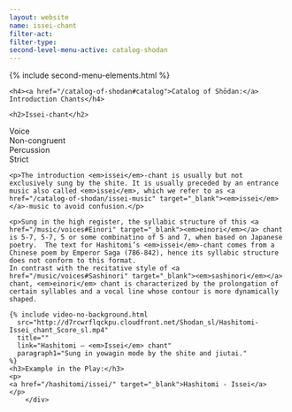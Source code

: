 ```yaml
---
layout: website
name: issei-chant
filter-act:
filter-type:
second-level-menu-active: catalog-shodan
---
```


{% include second-menu-elements.html %}

<main class="page-content">
  <div class="text-container">

    <h4><a href="/catalog-of-shodan#catalog">Catalog of Shōdan:</a> Introduction Chants</h4>

    <h2>Issei-chant</h2>

  <div class="introductory-table">
    <div class="introductory-table__element">
      <div class="introductory-table__term">Voice</div>
      <div class="introductory-table__definition">Non-congruent</div>
    </div>
    <div class="introductory-table__element">
      <div class="introductory-table__term">Percussion</div>
      <div class="introductory-table__definition">Strict</div>
    </div>
    </div>

    <p>The introduction <em>issei</em>-chant is usually but not exclusively sung by the shite. It is usually preceded by an entrance music also called <em>issei</em>, which we refer to as <a href="/catalog-of-shodan/issei-music" target="_blank"><em>issei</em></a>-music to avoid confusion.</p>

    <p>Sung in the high register, the syllabic structure of this <a href="/music/voices#Einori" target="_blank"><em>einori</em></a> chant is 5-7, 5-7, 5 or some combinatino of 5 and 7, when based on Japanese poetry.  The text for Hashitomi’s <em>issei</em>-chant comes from a Chinese poem by Emperor Saga (786-842), hence its syllabic structure does not conform to this format.
    In contrast with the recitative style of <a href="/music/voices#Sashinori" target="_blank"><em>sashinori</em></a> chant, <em>einori</em> chant is characterized by the prolongation of certain syllables and a vocal line whose contour is more dynamically shaped.
</p>



    {% include video-no-background.html
      src="http://d7rcwrflqckpu.cloudfront.net/Shodan_sl/Hashitomi-Issei_chant_Score_sl.mp4"
      title=""
      link="Hashitomi – <em>Issei</em> chant"
      paragraph1="Sung in yowagin mode by the shite and jiutai."
    %}
    <h3>Example in the Play:</h3>
    <p>
    <a href="/hashitomi/issei/" target="_blank">Hashitomi - Issei</a>
    </p>
        </div>
</main>
